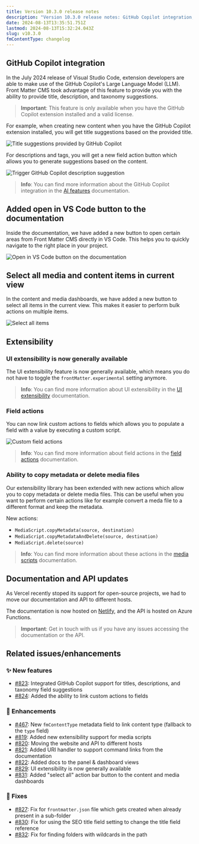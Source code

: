 ```yaml
---
title: Version 10.3.0 release notes
description: "Version 10.3.0 release notes: GitHub Copilot integration, select all items, UI extensibility GA, field actions, copy metadata/delete media files, and more."
date: 2024-08-13T13:35:51.751Z
lastmod: 2024-08-13T15:32:24.043Z
slug: v10.3.0
fmContentType: changelog
---
```


## GitHub Copilot integration

In the July 2024 release of Visual Studio Code, extension developers are able to make use of the GitHub Copilot's Large Language Model (LLM). Front Matter CMS took advantage of this feature to provide you with the ability to provide title, description, and taxonomy suggestions.

> **Important**: This feature is only available when you have the GitHub Copilot extension installed and a valid license.

For example, when creating new content when you have the GitHub Copilot extension installed, you will get title suggestions based on the provided title.

![Title suggestions provided by GitHub Copilot](/releases/v10.3.0/github-copilot-title-suggestions.webp)

For descriptions and tags, you will get a new field action button which allows you to generate suggestions based on the content.

![Trigger GitHub Copilot description suggestion](/releases/v10.3.0/github-copilot-description-suggestion.webp)

> **Info**: You can find more information about the GitHub Copilot integration in the [AI features](/docs/ai-features) documentation.

## Added open in VS Code button to the documentation

Inside the documentation, we have added a new button to open certain areas from Front Matter CMS directly in VS Code. This helps you to quickly navigate to the right place in your project.

![Open in VS Code button on the documentation](/releases/v10.3.0/vscode-button-in-docs.webp)

## Select all media and content items in current view

In the content and media dashboards, we have added a new button to select all items in the current view. This makes it easier to perform bulk actions on multiple items.

![Select all items](/releases/v10.3.0/select-all.webp)

## Extensibility

### UI extensibility is now generally available

The UI extensibility feature is now generally available, which means you do not have to toggle the `frontMatter.experimental` setting anymore.

> **Info**: You can find more information about UI extensibility in the [UI extensibility](/docs/ui-extensibility) documentation.

### Field actions

You can now link custom actions to fields which allows you to populate a field with a value by executing a custom script.

![Custom field actions](/releases/v10.3.0/field-actions.webp)

> **Info**: You can find more information about field actions in the [field actions](/docs/content-creation/field-actions) documentation.

### Ability to copy metadata or delete media files

Our extensibility library has been extended with new actions which allow you to copy metadata or delete media files. This can be useful when you want to perform certain actions like for example convert a meda file to a different format and keep the metadata.

New actions:

- `MediaScript.copyMetadata(source, destination)`
- `MediaScript.copyMetadataAndDelete(source, destination)`
- `MediaScript.delete(source)`

> **Info**: You can find more information about these actions in the [media scripts](/docs/custom-actions/media-scripts) documentation.

## Documentation and API updates

As Vercel recently stoped its support for open-source projects, we had to move our documentation and API to different hosts.

The documentation is now hosted on [Netlify](https://www.netlify.com/), and the API is hosted on Azure Functions.

> **Important**: Get in touch with us if you have any issues accessing the documentation or the API.

## Related issues/enhancements

### ✨ New features

- [#823](https://github.com/estruyf/vscode-front-matter/issues/823): Integrated GitHub Copilot support for titles, descriptions, and taxonomy field suggestions
- [#824](https://github.com/estruyf/vscode-front-matter/issues/824): Added the ability to link custom actions to fields

### 🎨 Enhancements

- [#467](https://github.com/estruyf/vscode-front-matter/issues/467): New `fmContentType` metadata field to link content type (fallback to the `type` field)
- [#819](https://github.com/estruyf/vscode-front-matter/issues/819): Added new extensibility support for media scripts
- [#820](https://github.com/estruyf/vscode-front-matter/issues/820): Moving the website and API to different hosts
- [#821](https://github.com/estruyf/vscode-front-matter/issues/821): Added URI handler to support command links from the documentation
- [#822](https://github.com/estruyf/vscode-front-matter/issues/822): Added docs to the panel & dashboard views
- [#829](https://github.com/estruyf/vscode-front-matter/issues/829): UI extensibility is now generally available
- [#831](https://github.com/estruyf/vscode-front-matter/issues/831): Added "select all" action bar button to the content and media dashboards

### 🐞 Fixes

- [#827](https://github.com/estruyf/vscode-front-matter/issues/827): Fix for `frontmatter.json` file which gets created when already present in a sub-folder
- [#830](https://github.com/estruyf/vscode-front-matter/issues/830): Fix for using the SEO title field setting to change the title field reference
- [#832](https://github.com/estruyf/vscode-front-matter/issues/832): Fix for finding folders with wildcards in the path
